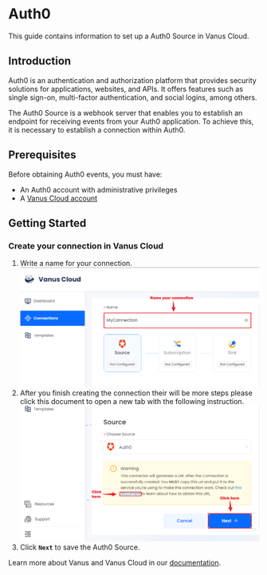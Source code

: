 # Auth0

This guide contains information to set up a Auth0 Source in Vanus Cloud.

## Introduction

Auth0 is an authentication and authorization platform that provides security solutions for applications, websites, and APIs. It offers features such as single sign-on, multi-factor authentication, and social logins, among others.

The Auth0 Source is a webhook server that enables you to establish an endpoint for receiving events from your Auth0 application. To achieve this, it is necessary to establish a connection within Auth0.

## Prerequisites

Before obtaining Auth0 events, you must have:

- An Auth0 account with administrative privileges
- A [Vanus Cloud account](https://cloud.vanus.ai)

## Getting Started

### Create your connection in Vanus Cloud

1. Write a name for your connection.
      ![img.png](images/1..png)
2. After you finish creating the connection their will be more steps please click this document to open a new tab with the following instruction.
   ![img.png](images/2..png)
3. Click **`Next`** to save the Auth0 Source.


Learn more about Vanus and Vanus Cloud in our [documentation](https://docs.vanus.ai).
